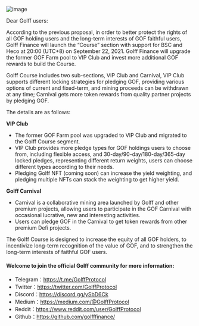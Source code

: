 ![image](https://docs.golff.com/blog/page/46.png)

Dear Golff users:

According to the previous proposal, in order to better protect the rights of all GOF holding users and the long-term interests of GOF faithful users, Golff Finance will launch the “Course” section with support for BSC and Heco at 20:00 (UTC+8) on September 22, 2021. Golff Finance will upgrade the former GOF Farm pool to VIP Club and invest more additional GOF rewards to build the Course.

Golff Course includes two sub-sections, VIP Club and Carnival, VIP Club supports different locking strategies for pledging GOF, providing various options of current and fixed-term, and mining proceeds can be withdrawn at any time; Carnival gets more token rewards from quality partner projects by pledging GOF.

The details are as follows:

**VIP Club**

- The former GOF Farm pool was upgraded to VIP Club and migrated to the Golff Course segment.
- VIP Club provides more pledge types for GOF holdings users to choose from, including flexible access, and 30-day/90-day/180-day/365-day locked pledges, representing different return weights, users can choose different types according to their needs.
- Pledging Golff NFT (coming soon) can increase the yield weighting, and pledging multiple NFTs can stack the weighting to get higher yield.

**Golff Carnival**

- Carnival is a collaborative mining area launched by Golff and other premium projects, allowing users to participate in the GOF Carnival with occasional lucrative, new and interesting activities.
- Users can pledge GOF in the Carnival to get token rewards from other premium Defi projects.

The Golff Course is designed to increase the equity of all GOF holders, to incentivize long-term recognition of the value of GOF, and to strengthen the long-term interests of faithful GOF users.

#### Welcome to join the official Golff community for more information:

- Telegram：https://t.me/GolffProtocol
- Twitter：https://twitter.com/GolffProtocol
- Discord：https://discord.gg/ySbD6Ck
- Medium：https://medium.com/@GolffProtocol
- Reddit：https://www.reddit.com/user/GolffProtocol
- Github：https://github.com/golfffinance/
